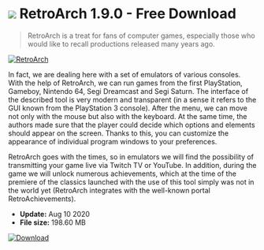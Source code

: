 # ![](https://cdn.softexe.net/static/icon/c/retroarch-8785.png) RetroArch 1.9.0 - Free Download

> RetroArch is a treat for fans of computer games, especially those who would like to recall productions released many years ago.

[![RetroArch](https://gallery.dpcdn.pl/imgc/Tools/80970/g_-_420x350_1.5_-_xc1f4c835-4c3c-4a8b-a838-1e07dd01cfe9.jpg)](https://softexe.net/win/games-entertainment/emulators/retroarch:hghe.html)

In fact, we are dealing here with a set of emulators of various consoles. With the help of RetroArch, we can run games from the first PlayStation, Gameboy, Nintendo 64, Segi Dreamcast and Segi Saturn. The interface of the described tool is very modern and transparent (in a sense it refers to the GUI known from the PlayStation 3 console). After the menu, we can move not only with the mouse but also with the keyboard. At the same time, the authors made sure that the player could decide which options and elements should appear on the screen. Thanks to this, you can customize the appearance of individual program windows to your preferences.
 
 RetroArch goes with the times, so in emulators we will find the possibility of transmitting your game live via Twitch TV or YouTube. In addition, during the game we will unlock numerous achievements, which at the time of the premiere of the classics launched with the use of this tool simply was not in the world yet (RetroArch integrates with the well-known portal RetroAchievements).


- **Update:** Aug 10 2020
- **File size:** 198.60 MB

[![Download](https://cdn.softexe.net/static/img/download.png)](https://softexe.net/win/games-entertainment/emulators/retroarch:hghe.html)

